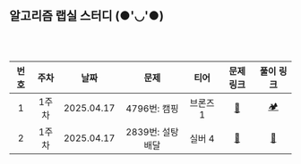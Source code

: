 
## 알고리즘 랩실 스터디 (●'◡'●)

<br>
<br>

|번호|주차|날짜|문제|티어|문제 링크|풀이 링크|
|:--:|:--:|:--:|:--:|:--:|:--:|:--:|
|1|1주차|2025.04.17|4796번: 캠핑|브론즈 1|[🔗](https://www.acmicpc.net/problem/4796)|[🏕️](https://github.com/xxubin04/algorithms/tree/main/algorithm-lab-study/01-Greedy/4706.%20%EC%BA%A0%ED%95%91)|
|2|1주차|2025.04.17|2839번: 설탕 배달|실버 4|[🔗](https://www.acmicpc.net/problem/2839)|[🧂](https://github.com/xxubin04/algorithms/tree/main/algorithm-lab-study/01-Greedy/2839.%20%EC%84%A4%ED%83%95%20%EB%B0%B0%EB%8B%AC)|
